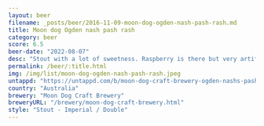 ```yaml
---
layout: beer
filename: _posts/beer/2016-11-09-moon-dog-ogden-nash-pash-rash.md
title: Moon dog Ogden nash pash rash
category: beer
score: 6.5
beer-date: "2022-08-07"
desc: "Stout with a lot of sweetness. Raspberry is there but very artificial"
permalink: /beer/:title.html
img: /img/list/moon-dog-ogden-nash-pash-rash.jpeg
untappd: "https://untappd.com/b/moon-dog-craft-brewery-ogden-nashs-pash-rash/1101667"
country: "Australia"
brewery: "Moon Dog Craft Brewery"
breweryURL: "/brewery/moon-dog-craft-brewery.html"
style: "Stout - Imperial / Double"
---
```

